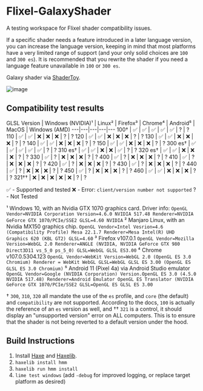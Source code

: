 # Flixel-GalaxyShader

A testing workspace for Flixel shader compatibility issues.

If a specific shader needs a feature introduced in a later language version, you can increase the language version, keeping in mind that most platforms have a very limited range of support (and your only solid choices are `100` and `300 es`). It is recommended that you rewrite the shader if you need a language feature unavailable in `100` or `300 es`.

Galaxy shader via [ShaderToy](https://www.shadertoy.com/view/lty3Rt).

![image](https://user-images.githubusercontent.com/4635334/205238297-769945ba-50a6-407e-81de-c88d4e671657.png)

## Compatibility test results

GLSL Version | Windows (NVIDIA)¹ | Linux² | Firefox³ | Chrome⁴ | Android⁵ | MacOS | Windows (AMD)
---|---|---|---|---
100† | ✅ | ✅ | ✅ | ✅ | ✅ | ? | ?
110 | ✅ | ✅ | ❌ | ❌ | ❌ | ? | ?
120 | ✅ | ✅ | ❌ | ❌ | ❌ | ? | ?
130 | ✅ | ✅ | ❌ | ❌ | ❌ | ? | ?
140 | ✅ | ✅ | ❌ | ❌ | ❌ | ? | ?
150 | ✅ | ✅ | ❌ | ❌ | ❌ | ? | ?
300 es† | ✅ | ✅ | ✅ | ✅ | ✅ | ? | ?
310 es† | ✅ | ✅ | ❌ | ❌ | ✅ | ? | ?
320 es† | ✅ | ✅ | ❌ | ❌ | ❌ | ? | ?
330 | ✅ | ? | ❌ | ❌ | ❌ | ? | ?
400 | ✅ | ? | ❌ | ❌ | ❌ | ? | ?
410 | ✅ | ? | ❌ | ❌ | ❌ | ? | ?
420 | ✅ | ? | ❌ | ❌ | ❌ | ? | ?
430 | ✅ | ? | ❌ | ❌ | ❌ | ? | ?
440 | ✅ | ? | ❌ | ❌ | ❌ | ? | ?
450 | ✅ | ? | ❌ | ❌ | ❌ | ? | ?
460 | ✅ | ✅ | ❌ | ❌ | ❌ | ? | ?
321†† | ❌ | ❌ | ❌ | ❌ | ❌ | ? | ?

✅ - Supported and tested
❌ - Error: `client/version number not supported`
? - Not Tested

¹ Windows 10, with an Nvidia GTX 1070 graphics card. Driver info: `OpenGL Vendor=NVIDIA Corporation Version=4.6.0 NVIDIA 517.48 Renderer=NVIDIA GeForce GTX 1070/PCIe/SSE2 GLSL=4.60 NVIDIA`
² Manjaro Linux, with an Nvidia MX150 graphics chip. `OpenGL Vendor=Intel Vesrion=4.6 (Compatibility Profile) Mesa 22.1.7 Renderer=Mesa Intel(R) UHD Graphics 620 (KBL GT2) GLSL=4.60`
³ Firefox v107.0.1 `OpenGL Vendor=Mozilla Version=WebGL 2.0 Renderer=ANGLE (NVIDIA, NVIDIA GeForce GTX 980 Direct3D11 vs_5_0 ps_5_0) GLSL=WebGL GLSL ES3.00`
⁴ Chrome v107.0.5304.123 `OpenGL Vendor=WebKit Version=WebGL 2.0 (OpenGL ES 3.0 Chromium) Renderer = WebKit WebGL GLSL=WebGL GLSL ES 3.00 (OpenGL ES GLSL ES 3.0 Chromium)`
⁵ Android 11 (Pixel 4a) via Android Studio emulator `OpenGL Vendor=Google (NVIDIA Corporation) Version.OpenGL ES 3.0 (4.5.0 NVIDIA 517.48) Renderer=Android Emulator OpenGL ES Translator (NVIDIA GeForce GTX 1070/PCIe/SSE2 GLSL=OpenGL ES GLSL ES 3.00`

† `300`, `310`, `320` all mandate the use of the `es` profile, and `core` (the default) and `compatibility` are not supported. According to the docs, `100` is actually the reference of an `es` version as well, and 
†† `321` is a control, it should display an "unsupported version" error on ALL computers. This is to ensure that the shader is not being reverted to a default version under the hood.

## Build Instructions

1. Install [Haxe](https://haxe.org/download/) and [Haxelib](https://lib.haxe.org/documentation/introduction/).
2. `haxelib install hmm`
3. `haxelib run hmm install`
4. `lime test windows` (add `-debug` for improved logging, or replace target platform as desired)
